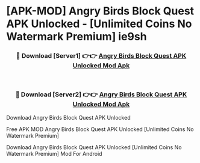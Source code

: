# [APK-MOD] Angry Birds Block Quest APK Unlocked - [Unlimited Coins No Watermark Premium] ie9sh



<div align="center">
<h3>🔴 Download [Server1] 👉👉 <a href="https://momento.my/?title=Angry_Birds_Block_Quest_APK_Unlocked">Angry Birds Block Quest APK Unlocked Mod Apk</a></h3><br>

<h3>🔴 Download [Server2] 👉👉 <a href="https://momento.my/?title=Angry_Birds_Block_Quest_APK_Unlocked">Angry Birds Block Quest APK Unlocked Mod Apk</a></h3>
</div>



Download Angry Birds Block Quest APK Unlocked 

Free APK MOD Angry Birds Block Quest APK Unlocked [Unlimited Coins No Watermark Premium]

Download Angry Birds Block Quest APK Unlocked [Unlimited Coins No Watermark Premium] Mod For Android
